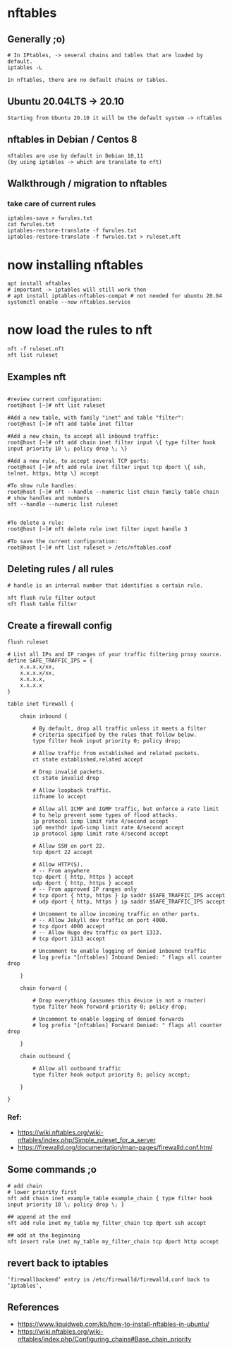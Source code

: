 # nftables 

## Generally ;o) 
```
# In IPtables, -> several chains and tables that are loaded by default.
iptables -L

In nftables, there are no default chains or tables.
```

## Ubuntu 20.04LTS -> 20.10 
```
Starting from Ubuntu 20.10 it will be the default system -> nftables 
```

## nftables in Debian / Centos 8

```
nftables are use by default in Debian 10,11 
(by using iptables -> which are translate to nft) 
```


## Walkthrough / migration to nftables 

### take care of current rules 
```
iptables-save > fwrules.txt
cat fwrules.txt
iptables-restore-translate -f fwrules.txt
iptables-restore-translate -f fwrules.txt > ruleset.nft
```

# now installing nftables 
```
apt install nftables
# important -> iptables will still work then 
# apt install iptables-nftables-compat # not needed for ubuntu 20.04 
systemctl enable --now nftables.service
```


# now load the rules to nft 
```
nft -f ruleset.nft
nft list ruleset
```

## Examples nft 
```

#review current configuration:
root@host [~]# nft list ruleset

#Add a new table, with family "inet" and table "filter":
root@host [~]# nft add table inet filter

#Add a new chain, to accept all inbound traffic:
root@host [~]# nft add chain inet filter input \{ type filter hook input priority 10 \; policy drop \; \}

#Add a new rule, to accept several TCP ports:
root@host [~]# nft add rule inet filter input tcp dport \{ ssh, telnet, https, http \} accept

#To show rule handles:
root@host [~]# nft --handle --numeric list chain family table chain
# show handles and numbers 
nft --handle --numeric list ruleset


#To delete a rule:
root@host [~]# nft delete rule inet filter input handle 3

#To save the current configuration:
root@host [~]# nft list ruleset > /etc/nftables.conf

```

## Deleting rules / all rules 

```
# handle is an internal number that identifies a certain rule.

nft flush rule filter output
nft flush table filter

```


## Create a firewall config 

```
flush ruleset

# List all IPs and IP ranges of your traffic filtering proxy source.
define SAFE_TRAFFIC_IPS = {
    x.x.x.x/xx,
    x.x.x.x/xx,
    x.x.x.x,
    x.x.x.x
}

table inet firewall {

    chain inbound {

    	# By default, drop all traffic unless it meets a filter
    	# criteria specified by the rules that follow below.
        type filter hook input priority 0; policy drop;

        # Allow traffic from established and related packets.
        ct state established,related accept

        # Drop invalid packets.
        ct state invalid drop

        # Allow loopback traffic.
        iifname lo accept

        # Allow all ICMP and IGMP traffic, but enforce a rate limit
        # to help prevent some types of flood attacks.
        ip protocol icmp limit rate 4/second accept
        ip6 nexthdr ipv6-icmp limit rate 4/second accept
        ip protocol igmp limit rate 4/second accept

        # Allow SSH on port 22.
        tcp dport 22 accept

        # Allow HTTP(S).
        # -- From anywhere
        tcp dport { http, https } accept
        udp dport { http, https } accept
        # -- From approved IP ranges only
        # tcp dport { http, https } ip saddr $SAFE_TRAFFIC_IPS accept
        # udp dport { http, https } ip saddr $SAFE_TRAFFIC_IPS accept

        # Uncomment to allow incoming traffic on other ports.
        # -- Allow Jekyll dev traffic on port 4000.
        # tcp dport 4000 accept
        # -- Allow Hugo dev traffic on port 1313.
        # tcp dport 1313 accept

        # Uncomment to enable logging of denied inbound traffic
        # log prefix "[nftables] Inbound Denied: " flags all counter drop

    }

    chain forward {

        # Drop everything (assumes this device is not a router)
        type filter hook forward priority 0; policy drop;

        # Uncomment to enable logging of denied forwards
        # log prefix "[nftables] Forward Denied: " flags all counter drop

    }

    chain outbound {

        # Allow all outbound traffic
        type filter hook output priority 0; policy accept;

    }

}
```


### Ref: 

  * https://wiki.nftables.org/wiki-nftables/index.php/Simple_ruleset_for_a_server
  * https://firewalld.org/documentation/man-pages/firewalld.conf.html


## Some commands ;o

```
# add chain 
# lower priority first
nft add chain inet example_table example_chain { type filter hook input priority 10 \; policy drop \; }

## append at the end 
nft add rule inet my_table my_filter_chain tcp dport ssh accept

## add at the beginning
nft insert rule inet my_table my_filter_chain tcp dport http accept

```

## revert back to iptables 
```
‘firewallbackend‘ entry in /etc/firewalld/firewalld.conf back to ‘iptables‘,
```


## References 

  * https://www.liquidweb.com/kb/how-to-install-nftables-in-ubuntu/
  * https://wiki.nftables.org/wiki-nftables/index.php/Configuring_chains#Base_chain_priority

